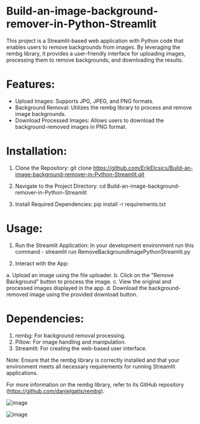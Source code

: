 # Build-an-image-background-remover-in-Python-Streamlit
This project is a Streamlit-based web application with Python code that enables users to remove backgrounds from images. By leveraging the rembg library, it provides a user-friendly interface for uploading images, processing them to remove backgrounds, and downloading the results.​

# Features:

- Upload Images: Supports JPG, JPEG, and PNG formats.​
- Background Removal: Utilizes the rembg library to process and remove image backgrounds.​
- Download Processed Images: Allows users to download the background-removed images in PNG format.​

# Installation:

1. Clone the Repository:
git clone https://github.com/ErikElcsics/Build-an-image-background-remover-in-Python-Streamlit.git

2. Navigate to the Project Directory:
cd Build-an-image-background-remover-in-Python-Streamlit

3. Install Required Dependencies:
pip install -r requirements.txt

# Usage:
1. Run the Streamlit Application:
In your development environment run this command - streamlit run RemoveBackgroundImagePythonStreamlit.py

2. Interact with the App:

a. Upload an image using the file uploader.​
b. Click on the "Remove Background" button to process the image.​
c. View the original and processed images displayed in the app.​
d. Download the background-removed image using the provided download button.​

# Dependencies:

1. rembg: For background removal processing.​
2. Pillow: For image handling and manipulation.​
3. Streamlit: For creating the web-based user interface.​

Note: Ensure that the rembg library is correctly installed and that your environment meets all necessary requirements for running Streamlit applications.​

For more information on the rembg library, refer to its GitHub repository (https://github.com/danielgatis/rembg).

![image](https://github.com/user-attachments/assets/ebe40e78-60d5-44ff-b787-c93cd9217f2a)

![image](https://github.com/user-attachments/assets/e10b34b8-ae35-43e8-a214-9bebef617a44)


